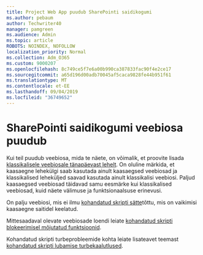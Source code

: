 ```yaml
---
title: Project Web App puudub SharePointi saidikogumi
ms.author: pebaum
author: Techwriter40
manager: pamgreen
ms.audience: Admin
ms.topic: article
ROBOTS: NOINDEX, NOFOLLOW
localization_priority: Normal
ms.collection: Adm_O365
ms.custom: 9000207
ms.openlocfilehash: 8c749ce5f7e6a00b990ca387833fac90f4e2ce17
ms.sourcegitcommit: a65d196d00adb70045af5caca9828fe44b951f61
ms.translationtype: MT
ms.contentlocale: et-EE
ms.lasthandoff: 09/04/2019
ms.locfileid: "36749652"
---
```

# <a name="missing-web-part-in-sharepoint-site-collection"></a>SharePointi saidikogumi veebiosa puudub

Kui teil puudub veebiosa, mida te näete, on võimalik, et proovite lisada [klassikalisele veebiosale tänapäevast lehelt](https://support.office.com/article/classic-and-modern-web-part-experiences-3fdae6c3-8fc1-49ab-8708-8c104b882e64). On oluline märkida, et kaasaegne lehekülgi saab kasutada ainult kaasaegsed veebiosad ja klassikalised leheküljed saavad kasutada ainult klassikalisi veebiosi. Paljud kaasaegsed veebiosad täidavad samu eesmärke kui klassikalised veebiosad, kuid näete välimuse ja funktsionaalsuse erinevusi.

On palju veebiosi, mis ei ilmu [kohandatud skripti sätte](https://docs.microsoft.com/sharepoint/allow-or-prevent-custom-script)tõttu, mis on vaikimisi kaasaegne saitidel keelatud. 

Mittesaadaval olevate veebiosade loendi leiate [kohandatud skripti blokeerimisel mõjutatud funktsioonid](https://docs.microsoft.com/sharepoint/allow-or-prevent-custom-script#features-affected-when-custom-script-is-blocked).

 Kohandatud skripti turbeprobleemide kohta leiate lisateavet teemast [kohandatud skripti lubamise turbekaalutlused](https://docs.microsoft.com/sharepoint/security-considerations-of-allowing-custom-script).
